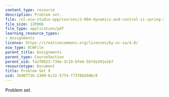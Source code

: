 ```yaml
---
content_type: resource
description: Problem set.
file: /ol-ocw-studio-app/courses/2-004-dynamics-and-control-ii-spring-2008/3b90773b23096c3257f4f73f082606c9_ps9.pdf
file_size: 120966
file_type: application/pdf
learning_resource_types:
- Assignments
license: https://creativecommons.org/licenses/by-nc-sa/4.0/
ocw_type: OCWFile
parent_title: Assignments
parent_type: CourseSection
parent_uid: fa2f0923-739a-3c19-bfe6-5b7da391e2b7
resourcetype: Document
title: Problem Set 9
uid: 3b90773b-2309-6c32-57f4-f73f082606c9
---
```

Problem set.